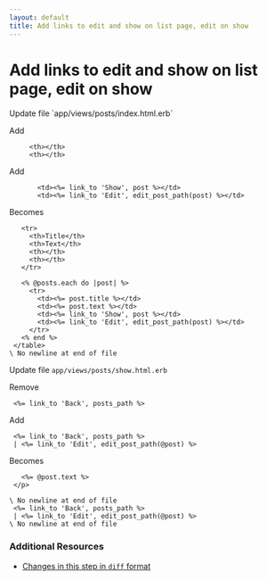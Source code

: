 ```yaml
---
layout: default
title: Add links to edit and show on list page, edit on show
---
```


<h1 id="main">Add links to edit and show on list page, edit on show</h1>
Update file `app/views/posts/index.html.erb`

Add
<pre><code>     &lt;th&gt;&lt;/th&gt;
     &lt;th&gt;&lt;/th&gt;</code></pre>


Add
<pre><code>       &lt;td&gt;&lt;%= link_to &#39;Show&#39;, post %&gt;&lt;/td&gt;
       &lt;td&gt;&lt;%= link_to &#39;Edit&#39;, edit_post_path(post) %&gt;&lt;/td&gt;</code></pre>


Becomes
<pre><code>   &lt;tr&gt;
     &lt;th&gt;Title&lt;/th&gt;
     &lt;th&gt;Text&lt;/th&gt;
     &lt;th&gt;&lt;/th&gt;
     &lt;th&gt;&lt;/th&gt;
   &lt;/tr&gt;
 
   &lt;% @posts.each do |post| %&gt;
     &lt;tr&gt;
       &lt;td&gt;&lt;%= post.title %&gt;&lt;/td&gt;
       &lt;td&gt;&lt;%= post.text %&gt;&lt;/td&gt;
       &lt;td&gt;&lt;%= link_to &#39;Show&#39;, post %&gt;&lt;/td&gt;
       &lt;td&gt;&lt;%= link_to &#39;Edit&#39;, edit_post_path(post) %&gt;&lt;/td&gt;
     &lt;/tr&gt;
   &lt;% end %&gt;
 &lt;/table&gt;
\ No newline at end of file
</code></pre>


Update file `app/views/posts/show.html.erb`

Remove
<pre><code> &lt;%= link_to &#39;Back&#39;, posts_path %&gt;</code></pre>


Add
<pre><code> &lt;%= link_to &#39;Back&#39;, posts_path %&gt;
 | &lt;%= link_to &#39;Edit&#39;, edit_post_path(@post) %&gt;</code></pre>


Becomes
<pre><code>   &lt;%= @post.text %&gt;
 &lt;/p&gt;
 
\ No newline at end of file
 &lt;%= link_to &#39;Back&#39;, posts_path %&gt;
 | &lt;%= link_to &#39;Edit&#39;, edit_post_path(@post) %&gt;
\ No newline at end of file
</code></pre>



### Additional Resources

* [Changes in this step in `diff` format](https://github.com/stevenhallen/rails_getting_started_bdd/commit/5402e16847ef890b62c6add3ea096f0433612970)

